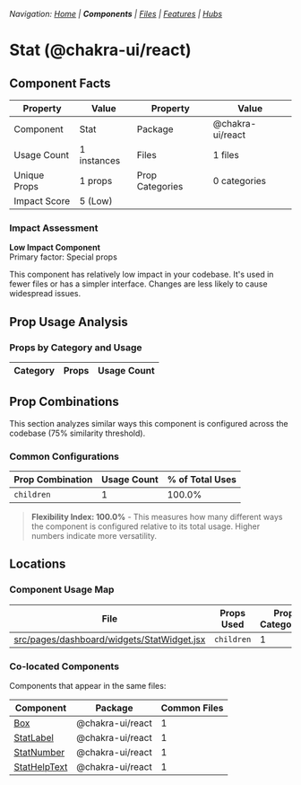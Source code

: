 
*Navigation: [Home](../../index.md) | **Components** | [Files](../../files.md) | [Features](../../features.md) | [Hubs](../../hubs.md)*



# Stat (@chakra-ui/react)

## Component Facts

| Property | Value | Property | Value |
|----------|-------|----------|-------|
| Component | Stat | Package | @chakra-ui/react |
| Usage Count | 1 instances | Files | 1 files |
| Unique Props | 1 props | Prop Categories | 0 categories |
| Impact Score | 5 (Low) | | |

### Impact Assessment

**Low Impact Component**  
Primary factor: Special props

This component has relatively low impact in your codebase. It&#x27;s used in fewer files or has a simpler interface. Changes are less likely to cause widespread issues.

## Prop Usage Analysis

### Props by Category and Usage

| Category | Props | Usage Count |
|----------|-------|-------------|

## Prop Combinations

This section analyzes similar ways this component is configured across the codebase (75% similarity threshold).

### Common Configurations

| Prop Combination | Usage Count | % of Total Uses |
|------------------|-------------|----------------|
| `children` | 1 | 100.0% |

> **Flexibility Index: 100.0%** - This measures how many different ways the component is configured relative to its total usage. Higher numbers indicate more versatility.

## Locations

### Component Usage Map

| File | Props Used | Prop Categories |
|------|------------|----------------|
| [src/pages/dashboard/widgets/StatWidget.jsx](https://github.com/star4beam/react-import-analyzer/blob/main/test-project/src/pages/dashboard/widgets/StatWidget.jsx) | `children` | 1 |

### Co-located Components
Components that appear in the same files:

| Component | Package | Common Files |
|-----------|---------|--------------|
| [Box](../@chakra-ui_react/Box.md) | @chakra-ui/react | 1 |
| [StatLabel](../@chakra-ui_react/StatLabel.md) | @chakra-ui/react | 1 |
| [StatNumber](../@chakra-ui_react/StatNumber.md) | @chakra-ui/react | 1 |
| [StatHelpText](../@chakra-ui_react/StatHelpText.md) | @chakra-ui/react | 1 |
